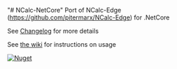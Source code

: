 "# NCalc-NetCore" 
Port of NCalc-Edge (https://github.com/pitermarx/NCalc-Edge) for .NetCore

See [Changelog](https://github.com/Alterdata/NCalc-NetCore/wiki/Changelog) for more details

See [the wiki](https://github.com/Alterdata/NCalc-NetCore/wiki) for instructions on usage

[![Nuget](https://img.shields.io/nuget/v/NCalc.NetCore.svg)](https://nuget.org/packages/NCalc.NetCore/)